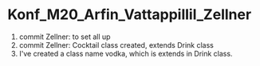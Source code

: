 # Konf_M20_Arfin_Vattappillil_Zellner
1. commit Zellner: to set all up
2. commit Zellner: Cocktail class created, extends Drink class
3. I've created a class name vodka, which is extends in Drink class. 
